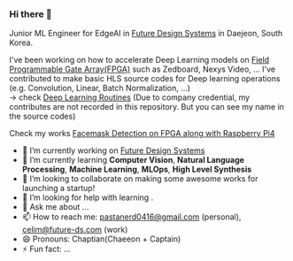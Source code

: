 ### Hi there 👋

Junior ML Engineer for EdgeAI in [Future Design Systems] in Daejeon, South Korea.

I've been working on how to accelerate Deep Learning models on [Field Programmable Gate Array(FPGA)](https://en.wikipedia.org/wiki/Field-programmable_gate_array) such as Zedboard, Nexys Video, ...
I've contributed to make basic HLS source codes for Deep learning operations (e.g. Convolution, Linear, Batch Normalization, ...) \
-> check [Deep Learning Routines] (Due to company credential, my contributes are not recorded in this repository. But you can see my name in the source codes)

Check my works [Facemask Detection on FPGA along with Raspberry Pi4](https://www.youtube.com/watch?v=QDCTkTmQO9o&ab_channel=FutureDesignSystems)

- 🔭 I’m currently working on [Future Design Systems]
- 🌱 I’m currently learning **Computer Vision**, **Natural Language Processing**, **Machine Learning**, **MLOps**, **High Level Synthesis**
- 👯 I’m looking to collaborate on making some awesome works for launching a startup!
- 🤔 I’m looking for help with learning .
- 💬 Ask me about ...
- 📫 How to reach me: pastanerd0416@gmail.com (personal), celim@future-ds.com (work)
- 😄 Pronouns: Chaptian(Chaeeon + Captain)
- ⚡ Fun fact: ...


[Future Design Systems]: https://www.future-ds.com/en
[Deep Learning Routines]: https://github.com/github-fds/Deep_Learning_Routines
